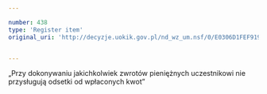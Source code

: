 ```yaml
---

number: 438
type: 'Register item'
original_uri: 'http://decyzje.uokik.gov.pl/nd_wz_um.nsf/0/E0306D1FEF919D22C12572DD00329562?OpenDocument'


---
```


„Przy dokonywaniu jakichkolwiek zwrotów pieniężnych uczestnikowi nie przysługują odsetki od wpłaconych kwot”

